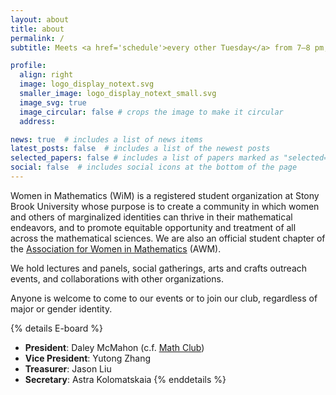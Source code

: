 ```yaml
---
layout: about
title: about
permalink: /
subtitle: Meets <a href='schedule'>every other Tuesday</a> from 7–8 pm, in Math Tower room P-131.

profile:
  align: right
  image: logo_display_notext.svg
  smaller_image: logo_display_notext_small.svg
  image_svg: true
  image_circular: false # crops the image to make it circular
  address: 

news: true  # includes a list of news items
latest_posts: false  # includes a list of the newest posts
selected_papers: false # includes a list of papers marked as "selected={true}"
social: false  # includes social icons at the bottom of the page
---
```


Women in Mathematics (WiM) is a registered student organization at Stony Brook University whose purpose is to create a community in which women and others of marginalized identities can thrive in their mathematical endeavors, and to promote equitable opportunity and treatment of all across the mathematical sciences. We are also an official student chapter of the [Association for Women in Mathematics](https://awm-math.org/) (AWM).

We hold lectures and panels, social gatherings, arts and crafts outreach events, and collaborations with other organizations. 

Anyone is welcome to come to our events or to join our club, regardless of major or gender identity.

{% details E-board %}
- **President**: Daley McMahon (c.f. [Math Club](https://you.stonybrook.edu/mathclub/about/))
- **Vice President**: Yutong Zhang
- **Treasurer**: Jason Liu
- **Secretary**: Astra Kolomatskaia
{% enddetails %}
